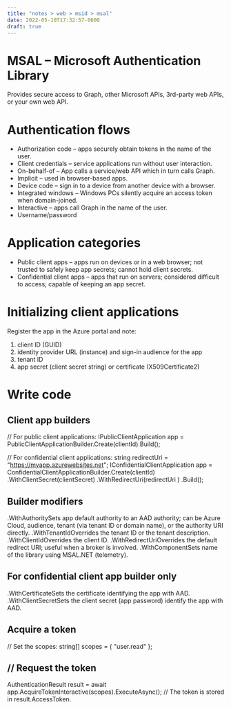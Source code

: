 ```yaml
---
title: "notes > web > msid > msal"
date: 2022-05-10T17:32:57-0600
draft: true
---
```

# MSAL – Microsoft Authentication Library
Provides secure access to Graph, other Microsoft APIs, 3rd-party web APIs, or your own web API.

# Authentication flows
- Authorization code – apps securely obtain tokens in the name of the user.
- Client credentials – service applications run without user interaction.
- On-behalf-of – App calls a service/web API which in turn calls Graph.
- Implicit – used in browser-based apps.
- Device code – sign in to a device from another device with a browser.
- Integrated windows – Windows PCs silently acquire an access token when domain-joined.
- Interactive – apps call Graph in the name of the user.
- Username/password

# Application categories
- Public client apps – apps run on devices or in a web browser; not trusted to safely keep app secrets; cannot hold client secrets.
- Confidential client apps – apps that run on servers; considered difficult to access; capable of keeping an app secret.

# Initializing client applications
Register the app in the Azure portal and note:
1.  client ID (GUID)
2.  identity provider URL (instance) and sign-in audience for the app
3.  tenant ID
4.  app secret (client secret string) or certificate (X509Certificate2)

# Write code
## Client app builders
// For public client applications:
IPublicClientApplication app = PublicClientApplicationBuilder.Create(clientId).Build();

// For confidential client applications:
string redirectUri = "<https://myapp.azurewebsites.net>";
IConfidentialClientApplication app = ConfidentialClientApplicationBuilder.Create(clientId)
.WithClientSecret(clientSecret)
.WithRedirectUri(redirectUri )
.Build();

## Builder modifiers
.WithAuthoritySets app default authority to an AAD authority; can be Azure Cloud, audience, tenant (via tenant ID or domain name), or the authority URI directly.
.WithTenantIdOverrides the tenant ID or the tenant description.
.WithClientIdOverrides the client ID.
.WithRedirectUriOverrides the default redirect URI; useful when a broker is involved.
.WithComponentSets name of the library using MSAL.NET (telemetry).

## For confidential client app builder only
.WithCertificateSets the certificate identifying the app with AAD.
.WithClientSecretSets the client secret (app password) identify the app with AAD.

## Acquire a token
// Set the scopes:
string[] scopes = { "user.read" };

## // Request the token
AuthenticationResult result = await app.AcquireTokenInteractive(scopes).ExecuteAsync();
// The token is stored in result.AccessToken.
